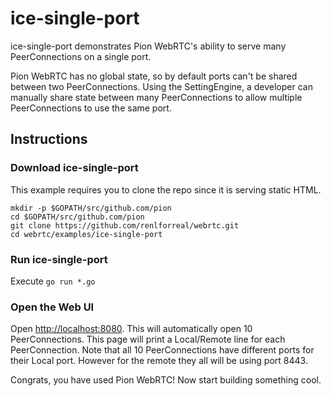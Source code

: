 # ice-single-port

ice-single-port demonstrates Pion WebRTC's ability to serve many PeerConnections on a single port.

Pion WebRTC has no global state, so by default ports can't be shared between two PeerConnections.
Using the SettingEngine, a developer can manually share state between many PeerConnections to allow
multiple PeerConnections to use the same port.

## Instructions

### Download ice-single-port

This example requires you to clone the repo since it is serving static HTML.

```
mkdir -p $GOPATH/src/github.com/pion
cd $GOPATH/src/github.com/pion
git clone https://github.com/renlforreal/webrtc.git
cd webrtc/examples/ice-single-port
```

### Run ice-single-port

Execute `go run *.go`

### Open the Web UI

Open [http://localhost:8080](http://localhost:8080). This will automatically open 10 PeerConnections. This page will print
a Local/Remote line for each PeerConnection. Note that all 10 PeerConnections have different ports for their Local port.
However for the remote they all will be using port 8443.

Congrats, you have used Pion WebRTC! Now start building something cool.
